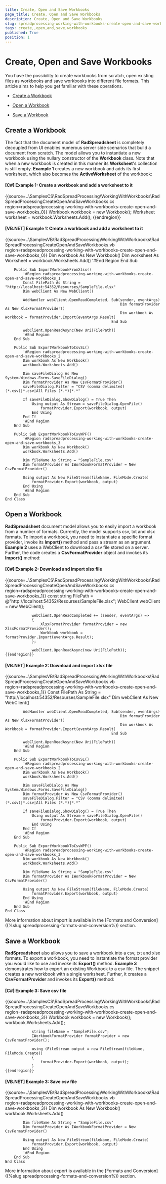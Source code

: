 ```yaml
---
title: Create, Open and Save Workbooks
page_title: Create, Open and Save Workbooks
description: Create, Open and Save Workbooks
slug: spreadprocessing-working-with-workbooks-create-open-and-save-workbooks
tags: create,,open,and,save,workbooks
published: True
position: 1
---
```


# Create, Open and Save Workbooks



You have the possibility to create workbooks from scratch, open existing files as workbooks and save workbooks into different file formats. This article aims to help you get familiar with these operations.
      

* [Create a Workbook](#create-a-workbook)

* [Open a Workbook](#open-a-workbook)

* [Save a Workbook](#save-a-workbook)

## Create a Workbook

The fact that the document model of __RadSpreadsheet__ is completely decoupled from UI enables numerous server side scenarios that build a document from scratch. The model allows you to instantiate a new workbook using the nullary constructor of the __Workbook__ class. Note that when a new workbook is created in this manner its __Worksheet__'s collection is still empty. __Example 1__ creates a new workbook and adds its first worksheet, which also becomes the __ActiveWorksheet__ of the workbook:
        

#### __[C#] Example 1: Create a workbook and add a worksheet to it__

{{source=..\SamplesCS\RadSpreadProcessing\WorkingWithWorkbooks\RadSpreadProcessingCreateOpenAndSaveWorkbooks.cs region=radspreadprocessing-working-with-workbooks-create-open-and-save-workbooks_0}}
	            Workbook workbook = new Workbook();
	            Worksheet worksheet = workbook.Worksheets.Add();
	{{endregion}}



#### __[VB.NET] Example 1: Create a workbook and add a worksheet to it__

{{source=..\SamplesVB\RadSpreadProcessing\WorkingWithWorkbooks\RadSpreadProcessingCreateOpenAndSaveWorkbooks.vb region=radspreadprocessing-working-with-workbooks-create-open-and-save-workbooks_0}}
	        Dim workbook As New Workbook()
	        Dim worksheet As Worksheet = workbook.Worksheets.Add()
	        '#End Region
	    End Sub
	
	    Public Sub ImportWorkbookFromXlsx()
	        '#Region radspreadprocessing-working-with-workbooks-create-open-and-save-workbooks_1
	        Const FilePath As String = "http://localhost:54352/Resourses/SampleFile.xlsx"
	        Dim webClient As New WebClient()
	
	        AddHandler webClient.OpenReadCompleted, Sub(sender, eventArgs)
	                                                    Dim formatProvider As New XlsxFormatProvider()
	                                                    Dim workbook As Workbook = formatProvider.Import(eventArgs.Result)
	                                                End Sub
	
	        webClient.OpenReadAsync(New Uri(FilePath))
	        '#End Region
	    End Sub
	
	    Public Sub ExportWorkbookToCsvSL()
	        '#Region radspreadprocessing-working-with-workbooks-create-open-and-save-workbooks_2
	        Dim workbook As New Workbook()
	        workbook.Worksheets.Add()
	
	        Dim saveFileDialog As New System.Windows.Forms.SaveFileDialog()
	        Dim formatProvider As New CsvFormatProvider()
	        saveFileDialog.Filter = "CSV (comma delimited) (*.csv)|*.csv|All Files (*.*)|*.*"
	
	        If saveFileDialog.ShowDialog() = True Then
	            Using output As Stream = saveFileDialog.OpenFile()
	                formatProvider.Export(workbook, output)
	            End Using
	        End If
	        '#End Region
	    End Sub
	
	    Public Sub ExportWorkbookToCsvWPF()
	        '#Region radspreadprocessing-working-with-workbooks-create-open-and-save-workbooks_3
	        Dim workbook As New Workbook()
	        workbook.Worksheets.Add()
	
	        Dim fileName As String = "SampleFile.csv"
	        Dim formatProvider As IWorkbookFormatProvider = New CsvFormatProvider()
	
	        Using output As New FileStream(fileName, FileMode.Create)
	            formatProvider.Export(workbook, output)
	        End Using
	        '#End Region
	    End Sub
	End Class



## Open a Workbook

__RadSpreadsheet__ document model allows you to easily import a workbook from a number of formats. Currently, the model supports csv, txt and xlsx formats. To import a workbook, you need to instantiate a specific format provider, invoke its __Import()__ method and pass a stream as an argument. __Example 2__ uses a WebClient to download a csv file stored on a server. Further, the code creates a __CsvFormatProvider__ object and invokes its __Import()__ method:
        

#### __[C#] Example 2: Download and import xlsx file__

{{source=..\SamplesCS\RadSpreadProcessing\WorkingWithWorkbooks\RadSpreadProcessingCreateOpenAndSaveWorkbooks.cs region=radspreadprocessing-working-with-workbooks-create-open-and-save-workbooks_1}}
	            const string FilePath = @"http://localhost:54352/Resourses/SampleFile.xlsx";
	            WebClient webClient = new WebClient();
	
	            webClient.OpenReadCompleted += (sender, eventArgs) =>
	            {
	                XlsxFormatProvider formatProvider = new XlsxFormatProvider();
	                Workbook workbook = formatProvider.Import(eventArgs.Result);
	            };
	
	            webClient.OpenReadAsync(new Uri(FilePath));
	{{endregion}}



#### __[VB.NET] Example 2: Download and import xlsx file__

{{source=..\SamplesVB\RadSpreadProcessing\WorkingWithWorkbooks\RadSpreadProcessingCreateOpenAndSaveWorkbooks.vb region=radspreadprocessing-working-with-workbooks-create-open-and-save-workbooks_1}}
	        Const FilePath As String = "http://localhost:54352/Resourses/SampleFile.xlsx"
	        Dim webClient As New WebClient()
	
	        AddHandler webClient.OpenReadCompleted, Sub(sender, eventArgs)
	                                                    Dim formatProvider As New XlsxFormatProvider()
	                                                    Dim workbook As Workbook = formatProvider.Import(eventArgs.Result)
	                                                End Sub
	
	        webClient.OpenReadAsync(New Uri(FilePath))
	        '#End Region
	    End Sub
	
	    Public Sub ExportWorkbookToCsvSL()
	        '#Region radspreadprocessing-working-with-workbooks-create-open-and-save-workbooks_2
	        Dim workbook As New Workbook()
	        workbook.Worksheets.Add()
	
	        Dim saveFileDialog As New System.Windows.Forms.SaveFileDialog()
	        Dim formatProvider As New CsvFormatProvider()
	        saveFileDialog.Filter = "CSV (comma delimited) (*.csv)|*.csv|All Files (*.*)|*.*"
	
	        If saveFileDialog.ShowDialog() = True Then
	            Using output As Stream = saveFileDialog.OpenFile()
	                formatProvider.Export(workbook, output)
	            End Using
	        End If
	        '#End Region
	    End Sub
	
	    Public Sub ExportWorkbookToCsvWPF()
	        '#Region radspreadprocessing-working-with-workbooks-create-open-and-save-workbooks_3
	        Dim workbook As New Workbook()
	        workbook.Worksheets.Add()
	
	        Dim fileName As String = "SampleFile.csv"
	        Dim formatProvider As IWorkbookFormatProvider = New CsvFormatProvider()
	
	        Using output As New FileStream(fileName, FileMode.Create)
	            formatProvider.Export(workbook, output)
	        End Using
	        '#End Region
	    End Sub
	End Class



More information about import is available in the [Formats and Conversion]({%slug spreadprocessing-formats-and-conversion%}) section.
        

## Save a Workbook

__RadSpreadsheet__ also allows you to save a workbook into a csv, txt and xlsx formats. To export a workbook, you need to instantiate the format provider you would like to use and invoke its __Export()__ method. 
            __Example 3__ demonstrates how to export an existing Workbook to a csv file. The snippet creates a new workbook with a single worksheet. Further, it
            creates a __CsvFormatProvider__ and invokes its __Export()__ method:
          

#### __[C#] Example 3: Save csv file__

{{source=..\SamplesCS\RadSpreadProcessing\WorkingWithWorkbooks\RadSpreadProcessingCreateOpenAndSaveWorkbooks.cs region=radspreadprocessing-working-with-workbooks-create-open-and-save-workbooks_3}}
	            Workbook workbook = new Workbook();
	            workbook.Worksheets.Add();
	
	            string fileName = "SampleFile.csv";
	            IWorkbookFormatProvider formatProvider = new CsvFormatProvider();
	
	            using (FileStream output = new FileStream(fileName, FileMode.Create))
	            {
	                formatProvider.Export(workbook, output);
	            }
	{{endregion}}



#### __[VB.NET] Example 3: Save csv file__

{{source=..\SamplesVB\RadSpreadProcessing\WorkingWithWorkbooks\RadSpreadProcessingCreateOpenAndSaveWorkbooks.vb region=radspreadprocessing-working-with-workbooks-create-open-and-save-workbooks_3}}
	        Dim workbook As New Workbook()
	        workbook.Worksheets.Add()
	
	        Dim fileName As String = "SampleFile.csv"
	        Dim formatProvider As IWorkbookFormatProvider = New CsvFormatProvider()
	
	        Using output As New FileStream(fileName, FileMode.Create)
	            formatProvider.Export(workbook, output)
	        End Using
	        '#End Region
	    End Sub
	End Class



More information about export is available in the [Formats and Conversion]({%slug spreadprocessing-formats-and-conversion%}) section.
        
